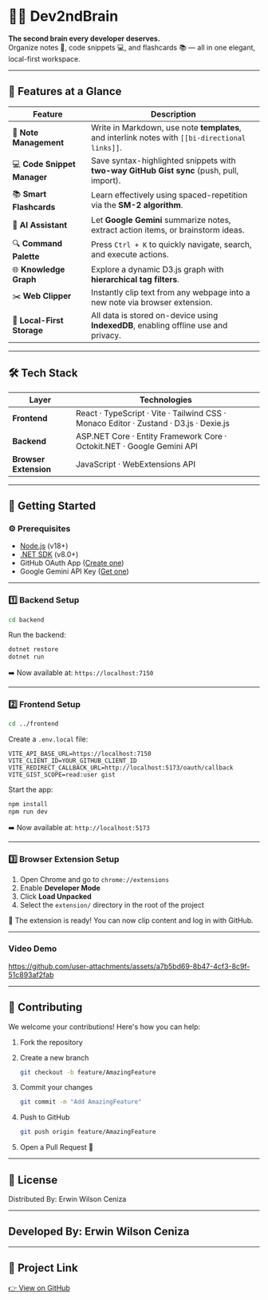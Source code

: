 # 🧠✨ Dev2ndBrain

**The second brain every developer deserves.**  
Organize notes 📝, code snippets 💻, and flashcards 📚 — all in one elegant, local-first workspace.

---

## 🌟 Features at a Glance

| Feature | Description |
|--------|-------------|
| 📝 **Note Management** | Write in Markdown, use note **templates**, and interlink notes with `[[bi-directional links]]`. |
| 💻 **Code Snippet Manager** | Save syntax-highlighted snippets with **two-way GitHub Gist sync** (push, pull, import). |
| 📚 **Smart Flashcards** | Learn effectively using spaced-repetition via the **SM-2 algorithm**. |
| 🤖 **AI Assistant** | Let **Google Gemini** summarize notes, extract action items, or brainstorm ideas. |
| 🔍 **Command Palette** | Press `Ctrl + K` to quickly navigate, search, and execute actions. |
| 🌐 **Knowledge Graph** | Explore a dynamic D3.js graph with **hierarchical tag filters**. |
| ✂️ **Web Clipper** | Instantly clip text from any webpage into a new note via browser extension. |
| 💾 **Local-First Storage** | All data is stored on-device using **IndexedDB**, enabling offline use and privacy. |

---

## 🛠️ Tech Stack

| Layer | Technologies |
|-------|--------------|
| **Frontend** | React · TypeScript · Vite · Tailwind CSS · Monaco Editor · Zustand · D3.js · Dexie.js |
| **Backend** | ASP.NET Core · Entity Framework Core · Octokit.NET · Google Gemini API |
| **Browser Extension** | JavaScript · WebExtensions API |

---

## 🚀 Getting Started

### ⚙️ Prerequisites

- [Node.js](https://nodejs.org/) (v18+)
- [.NET SDK](https://dotnet.microsoft.com/en-us/download) (v8.0+)
- GitHub OAuth App ([Create one](https://github.com/settings/developers))
- Google Gemini API Key ([Get one](https://aistudio.google.com/app/apikey))

---

### 1️⃣ Backend Setup

```bash
cd backend
````
Run the backend:

```bash
dotnet restore
dotnet run
```

➡️ Now available at: `https://localhost:7150`

---

### 2️⃣ Frontend Setup

```bash
cd ../frontend
```

Create a `.env.local` file:

```env
VITE_API_BASE_URL=https://localhost:7150
VITE_CLIENT_ID=YOUR_GITHUB_CLIENT_ID
VITE_REDIRECT_CALLBACK_URL=http://localhost:5173/oauth/callback
VITE_GIST_SCOPE=read:user gist
```

Start the app:

```bash
npm install
npm run dev
```

➡️ Now available at: `http://localhost:5173`

---

### 3️⃣ Browser Extension Setup

1. Open Chrome and go to `chrome://extensions`
2. Enable **Developer Mode**
3. Click **Load Unpacked**
4. Select the `extension/` directory in the root of the project

🎉 The extension is ready! You can now clip content and log in with GitHub.

---

### Video Demo



https://github.com/user-attachments/assets/a7b5bd69-8b47-4cf3-8c9f-51c893af2fab



---

## 🤝 Contributing

We welcome your contributions! Here's how you can help:

1. Fork the repository
2. Create a new branch

   ```bash
   git checkout -b feature/AmazingFeature
   ```
3. Commit your changes

   ```bash
   git commit -m "Add AmazingFeature"
   ```
4. Push to GitHub

   ```bash
   git push origin feature/AmazingFeature
   ```
5. Open a Pull Request 🎉

---

## 📜 License

Distributed By: Erwin Wilson Ceniza

---

## Developed By: Erwin Wilson Ceniza

---

## 🔗 Project Link

[👉 View on GitHub](https://github.com/your-username/Dev2ndBrain)
